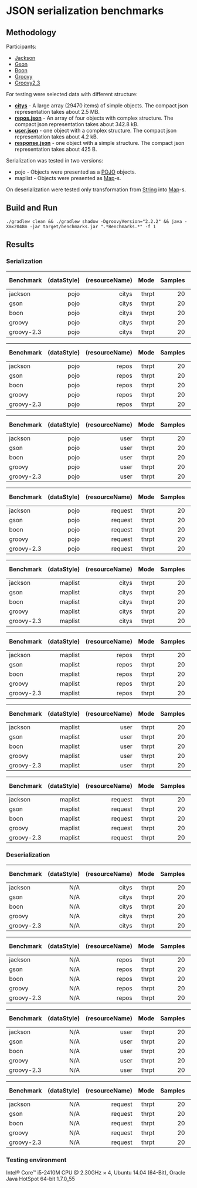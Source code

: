 # JSON serialization benchmarks

## Methodology

Participants:

- [Jackson](http://wiki.fasterxml.com/JacksonRelease20)
- [Gson](https://code.google.com/p/google-gson/)
- [Boon](https://github.com/RichardHightower/boon)
- [Groovy](http://groovy.codehaus.org/)
- [Groovy2.3](http://groovy.codehaus.org/)

For testing were selected data with different structure:

- **[citys](src/main/resources/citys.json)** - A large array (29470 items) of simple objects. The compact json representation takes about 2.5 MB.
- **[repos.json](src/main/resources/repos.json)** - An array of four objects with complex structure. The compact json representation takes about 342.8 kB.
- **[user.json](src/main/resources/user.json)** - one object with a complex structure. The compact json representation takes about 4.2 kB.
- **[response.json](src/main/resources/response.json)** - one object with a simple structure. The compact json representation takes about 425 B. 

Serialization was tested in two versions:

- pojo - Objects were presented as a [POJO](src/main/java/org/bura/benchmarks/json/domain) objects.
- maplist - Objects were presented as [Map](http://docs.oracle.com/javase/7/docs/api/java/util/Map.html)-s.

On deserialization were tested only transformation from [String](http://docs.oracle.com/javase/7/docs/api/java/lang/String.html) into [Map](http://docs.oracle.com/javase/7/docs/api/java/util/Map.html)-s.

## Build and Run

```shell
./gradlew clean && ./gradlew shadow -DgroovyVersion="2.2.2" && java -Xmx2048m -jar target/benchmarks.jar ".*Benchmarks.*" -f 1
```

## Results

### Serialization

| Benchmark | (dataStyle) | (resourceName) | Mode | Samples | Mean | Mean error | Units |
|:---|---:|---:|---:|---:|---:|---:|---:|
| jackson | pojo | citys | thrpt | 20 | 27.412 | 0.703 | ops/s |
| gson | pojo | citys | thrpt | 20 | 15.602 | 0.280 | ops/s |
| boon | pojo | citys | thrpt | 20 | 25.119 | 0.519 | ops/s |
| groovy | pojo | citys | thrpt | 20 | 1.684 | 0.082 | ops/s |
| groovy-2.3 | pojo | citys | thrpt | 20 | 19.513 | 1.120 | ops/s |


| Benchmark | (dataStyle) | (resourceName) | Mode | Samples | Mean | Mean error | Units |
|:---|---:|---:|---:|---:|---:|---:|---:|
| jackson | pojo | repos | thrpt | 20 | 641.999 | 14.161 | ops/s |
| gson | pojo | repos | thrpt | 20 | 407.093 | 5.950 | ops/s |
| boon | pojo | repos | thrpt | 20 | 24173.808 | 223.995 | ops/s |
| groovy | pojo | repos | thrpt | 20 | 45.302 | 0.301 | ops/s |
| groovy-2.3 | pojo | repos | thrpt | 20 | 643.902 | 10.174 | ops/s |

| Benchmark | (dataStyle) | (resourceName) | Mode | Samples | Mean | Mean error | Units |
|:---|---:|---:|---:|---:|---:|---:|---:|
| jackson | pojo | user | thrpt | 20 | 52324.635 | 359.331 | ops/s |
| gson | pojo | user | thrpt | 20 | 22010.943 | 208.352 | ops/s |
| boon | pojo | user | thrpt | 20 | 241065.787 | 1764.331 | ops/s |
| groovy | pojo | user | thrpt | 20 | 1751.394 | 14.458 | ops/s |
| groovy-2.3 | pojo | user | thrpt | 20 | 47781.079 | 370.971 | ops/s |


| Benchmark | (dataStyle) | (resourceName) | Mode | Samples | Mean | Mean error | Units |
|:---|---:|---:|---:|---:|---:|---:|---:|
| jackson | pojo | request | thrpt | 20 | 629985.135 | 8049.270 | ops/s |
| gson | pojo | request | thrpt | 20 | 267811.451 | 4064.942 | ops/s |
| boon | pojo | request | thrpt | 20 | 344047.795 | 3447.635 | ops/s |
| groovy | pojo | request | thrpt | 20 | 28826.587 | 302.826 | ops/s |
| groovy-2.3 | pojo | request | thrpt | 20 | 649596.700 | 6931.673 | ops/s |


| Benchmark | (dataStyle) | (resourceName) | Mode | Samples | Mean | Mean error | Units |
|:---|---:|---:|---:|---:|---:|---:|---:|
| jackson | maplist | citys | thrpt | 20 | 27.027 | 0.686 | ops/s |
| gson | maplist | citys | thrpt | 20 | 15.997 | 0.196 | ops/s |
| boon | maplist | citys | thrpt | 20 | 25.057 | 0.371 | ops/s |
| groovy | maplist | citys | thrpt | 20 | 1.635 | 0.073 | ops/s |
| groovy-2.3 | maplist | citys | thrpt | 20 | 19.682 | 0.435 | ops/s |

| Benchmark | (dataStyle) | (resourceName) | Mode | Samples | Mean | Mean error | Units |
|:---|---:|---:|---:|---:|---:|---:|---:|
| jackson | maplist | repos | thrpt | 20 | 644.717 | 9.192 | ops/s |
| gson | maplist | repos | thrpt | 20 | 403.760 | 4.575 | ops/s |
| boon | maplist | repos | thrpt | 20 | 24173.738 | 216.084 | ops/s |
| groovy | maplist | repos | thrpt | 20 | 44.343 | 0.253 | ops/s |
| groovy-2.3 | maplist | repos | thrpt | 20 | 653.402 | 9.880 | ops/s |

| Benchmark | (dataStyle) | (resourceName) | Mode | Samples | Mean | Mean error | Units |
|:---|---:|---:|---:|---:|---:|---:|---:|
| jackson | maplist | user | thrpt | 20 | 51317.860 | 590.524 | ops/s |
| gson | maplist | user | thrpt | 20 | 21844.772 | 246.724 | ops/s |
| boon | maplist | user | thrpt | 20 | 235728.318 | 2876.144 | ops/s |
| groovy | maplist | user | thrpt | 20 | 1802.383 | 15.716 | ops/s |
| groovy-2.3 | maplist | user | thrpt | 20 | 47497.203 | 526.286 | ops/s |


| Benchmark | (dataStyle) | (resourceName) | Mode | Samples | Mean | Mean error | Units |
|:---|---:|---:|---:|---:|---:|---:|---:|
| jackson | maplist | request | thrpt | 20 | 616497.013 | 8990.165 | ops/s |
| gson | maplist | request | thrpt | 20 | 268005.642 | 2219.178 | ops/s |
| boon | maplist | request | thrpt | 20 | 353171.065 | 2502.621 | ops/s |
| groovy | maplist | request | thrpt | 20 | 28985.824 | 459.033 | ops/s |
| groovy-2.3 | maplist | request | thrpt | 20 | 630975.802 | 4892.114 | ops/s |

### Deserialization

| Benchmark | (dataStyle) | (resourceName) | Mode | Samples | Mean | Mean error | Units |
|:---|---:|---:|---:|---:|---:|---:|---:|
| jackson | N/A | citys | thrpt | 20 | 21.906 | 0.162 | ops/s |
| gson | N/A | citys | thrpt | 20 | 23.377 | 0.501 | ops/s |
| boon | N/A | citys | thrpt | 20 | 72.543 | 1.054 | ops/s |
| groovy | N/A | citys | thrpt | 20 | 3.182 | 0.034 | ops/s |
| groovy-2.3 | N/A | citys | thrpt | 20 | 52.806 | 0.329 | ops/s |


| Benchmark | (dataStyle) | (resourceName) | Mode | Samples | Mean | Mean error | Units |
|:---|---:|---:|---:|---:|---:|---:|---:|
| jackson | N/A | repos | thrpt | 20 | 484.377 | 3.571 | ops/s |
| gson | N/A | repos | thrpt | 20 | 412.508 | 6.415 | ops/s |
| boon | N/A | repos | thrpt | 20 | 1647.070 | 15.817 | ops/s |
| groovy | N/A | repos | thrpt | 20 | 31.554 | 0.252 | ops/s |
| groovy-2.3 | N/A | repos | thrpt | 20 | 1305.876 | 11.445 | ops/s |


| Benchmark | (dataStyle) | (resourceName) | Mode | Samples | Mean | Mean error | Units |
|:---|---:|---:|---:|---:|---:|---:|---:|
| jackson | N/A | user | thrpt | 20 | 25109.072 | 225.116 | ops/s |
| gson | N/A | user | thrpt | 20 | 26982.245 | 282.070 | ops/s |
| boon | N/A | user | thrpt | 20 | 72529.259 | 687.818 | ops/s |
| groovy | N/A | user | thrpt | 20 | 2338.934 | 19.511 | ops/s |
| groovy-2.3 | N/A | user | thrpt | 20 | 64431.577 | 1037.016 | ops/s |


| Benchmark | (dataStyle) | (resourceName) | Mode | Samples | Mean | Mean error | Units |
|:---|---:|---:|---:|---:|---:|---:|---:|
| jackson | N/A | request | thrpt | 20 | 90009.471 | 941.871 | ops/s |
| gson | N/A | request | thrpt | 20 | 268988.905 | 2165.099 | ops/s |
| boon | N/A | request | thrpt | 20 | 672907.357 | 8514.806 | ops/s |
| groovy | N/A | request | thrpt | 20 | 26497.332 | 196.347 | ops/s |
| groovy-2.3 | N/A | request | thrpt | 20 | 762926.213 | 5930.640 | ops/s |

### Testing environment

Intel® Core™ i5-2410M CPU @ 2.30GHz × 4, Ubuntu 14.04 (64-Bit), Oracle Java HotSpot 64-bit 1.7.0_55
